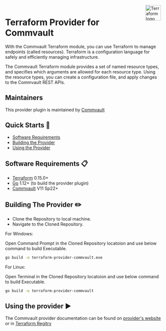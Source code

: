<a href="https://terraform.io">
    <img src="https://cdn.rawgit.com/hashicorp/terraform-website/master/content/source/assets/images/logo-hashicorp.svg" alt="Terraform logo" title="Terraform" align="right" height="50" />
</a>

# Terraform Provider for Commvault

With the Commvault Terraform module, you can use Terraform to manage endpoints (called resources). Terraform is a configuration language for safely and efficiently managing infrastructure.

The Commvault Terraform module provides a set of named resource types, and specifies which arguments are allowed for each resource type. Using the resource types, you can create a configuration file, and apply changes to the Commvault REST APIs.

## Maintainers

This provider plugin is maintained by [Commvault](https://www.commvault.com/)

## Quick Starts :scroll:

 - [Software Requirements](#SoftwareRequirements)
 - [Building the Provider](#BuildProvider)
 - [Using the Provider](#using-the-provider)
 
## <a name ="SoftwareRequirements"></a> Software Requirements :clipboard:

-	[Terraform](https://www.terraform.io/downloads.html) 0.15.0+
-	[Go](https://golang.org/doc/install) 1.12+ (to build the provider plugin)
-   [Commvault](https://www.commvault.com/) V11 Sp22+

## <a name ="BuildProvider"></a> Building The Provider :pencil2:

- Clone the Repository to local machine. 
- Navigate to the Cloned Repository.

For Windows:

Open Command Prompt in the Cloned Repository locatoion and use below command to build Executable.

```sh
go build -o terraform-provider-commvault.exe
```

For Linux:

Open Terminal in the Cloned Repository locatoion and use below command to build Executable.

```sh
go build -o terraform-provider-commvault
```


## <a name ="using-the-provider"></a> Using the provider :arrow_forward:

The Commvault provider documentation can be found on [provider's website](https://documentation.commvault.com/11.23/essential/129185_commvault_terraform_module.html) or in [Terraform Regitry](https://registry.terraform.io/providers/Commvault/commvault/latest/docs/index.html)
